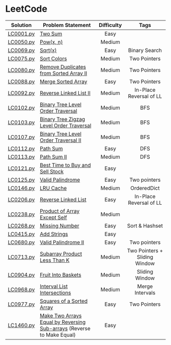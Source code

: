 # LeetCode

|  Solution   | Problem Statement                                                       | Difficulty |             Tags              |
|:-----------:|-------------------------------------------------------------------------|:----------:|:-----------------------------:|
| [LC0001.py] | [Two Sum]                                                               |    Easy    |                               |
| [LC0050.py] | [Pow(x, n)]                                                             |   Medium   |                               |
| [LC0069.py] | [Sqrt(x)]                                                               |    Easy    |         Binary Search         |
| [LC0075.py] | [Sort Colors]                                                           |   Medium   |         Two Pointers          |
| [LC0080.py] | [Remove Duplicates from Sorted Array II]                                |   Medium   |         Two Pointers          |
| [LC0088.py] | [Merge Sorted Array]                                                    |    Easy    |         Two Pointers          |
| [LC0092.py] | [Reverse Linked List II]                                                |   Medium   |    In-Place Reversal of LL    |
| [LC0102.py] | [Binary Tree Level Order Traversal]                                     |   Medium   |              BFS              |
| [LC0103.py] | [Binary Tree Zigzag Level Order Traversal]                              |   Medium   |              BFS              |
| [LC0107.py] | [Binary Tree Level Order Traversal II]                                  |   Medium   |              BFS              |
| [LC0112.py] | [Path Sum]                                                              |    Easy    |              DFS              |
| [LC0113.py] | [Path Sum II]                                                           |   Medium   |              DFS              |
| [LC0121.py] | [Best Time to Buy and Sell Stock]                                       |    Easy    |                               |
| [LC0125.py] | [Valid Palindrome]                                                      |    Easy    |         Two pointers          |
| [LC0146.py] | [LRU Cache]                                                             |   Medium   |          OrderedDict          |
| [LC0206.py] | [Reverse Linked List]                                                   |    Easy    |    In-Place Reversal of LL    |
| [LC0238.py] | [Product of Array Except Self]                                          |   Medium   |                               |
| [LC0268.py] | [Missing Number]                                                        |    Easy    |        Sort & Hashset         |
| [LC0415.py] | [Add Strings]                                                        |    Easy    |                 |
| [LC0680.py] | [Valid Palindrome II]                                                   |    Easy    |         Two pointers          |
| [LC0713.py] | [Subarray Product Less Than K]                                          |   Medium   | Two Pointers + Sliding Window |
| [LC0904.py] | [Fruit Into Baskets]                                                    |   Medium   |        Sliding Window         |
| [LC0968.py] | [Interval List Intersections]                                           |   Medium   |        Merge Intervals        |
| [LC0977.py] | [Squares of a Sorted Array]                                             |    Easy    |         Two Pointers          |
| [LC1460.py] | [Make Two Arrays Equal by Reversing Sub-arrays] (Reverse to Make Equal) |    Easy    |                               |

[//]: # (Solutions)

[LC0001.py]: Solutions/LC0001.py?ts=4
[Two Sum]: https://leetcode.com/problems/two-sum/

[LC0050.py]: Solutions/LC0050.py?ts=4
[Pow(x, n)]: https://leetcode.com/problems/powx-n/

[LC0069.py]: Solutions/LC0069.py?ts=4
[Sqrt(x)]: https://leetcode.com/problems/sqrtx/

[LC0075.py]: Solutions/LC0075.py?ts=4
[Sort Colors]: https://leetcode.com/problems/sort-colors/

[LC0080.py]: Solutions/LC0080.py?ts=4
[Remove Duplicates from Sorted Array II]: https://leetcode.com/problems/remove-duplicates-from-sorted-array-ii/

[LC0088.py]: Solutions/LC0088.py?ts=4
[Merge Sorted Array]: https://leetcode.com/problems/merge-sorted-array/

[LC0092.py]: Solutions/LC0092.py?ts=4
[Reverse Linked List II]: https://leetcode.com/problems/reverse-linked-list-ii/

[LC0102.py]: Solutions/LC0102.py?ts=4
[Binary Tree Level Order Traversal]: https://leetcode.com/problems/binary-tree-level-order-traversal/

[LC0103.py]: Solutions/LC0103.py?ts=4
[Binary Tree Zigzag Level Order Traversal]: https://leetcode.com/problems/binary-tree-zigzag-level-order-traversal/

[LC0107.py]: Solutions/LC0107.py?ts=4
[Binary Tree Level Order Traversal II]: https://leetcode.com/problems/binary-tree-level-order-traversal-ii/

[LC0112.py]: Solutions/LC0112.py?ts=4
[Path Sum]: https://leetcode.com/problems/path-sum/

[LC0113.py]: Solutions/LC0113.py?ts=4
[Path Sum II]: https://leetcode.com/problems/path-sum-ii/


[LC0121.py]: Solutions/LC0121.py?ts=4
[Best Time to Buy and Sell Stock]: https://leetcode.com/problems/best-time-to-buy-and-sell-stock/

[LC0125.py]: Solutions/LC0125.py?ts=4
[Valid Palindrome]: https://leetcode.com/problems/valid-palindrome/

[LC0146.py]: Solutions/LC0146.py?ts=4
[LRU Cache]: https://leetcode.com/problems/lru-cache/


[LC0206.py]: Solutions/LC0206.py?ts=4
[Reverse Linked List]: https://leetcode.com/problems/reverse-linked-list/

[LC0238.py]: Solutions/LC0238.py?ts=4
[Product of Array Except Self]: https://leetcode.com/problems/product-of-array-except-self/

[LC0268.py]: Solutions/LC0268.py?ts=4
[Missing Number]: https://leetcode.com/problems/missing-number/

[LC0415.py]: Solutions/LC0415.py?ts=4
[Add Strings]: https://leetcode.com/problems/add-strings/

[LC0680.py]: Solutions/LC0680.py?ts=4
[Valid Palindrome II]: https://leetcode.com/problems/valid-palindrome-ii/

[LC0713.py]: Solutions/LC0713.py?ts=4
[Subarray Product Less Than K]: https://leetcode.com/problems/subarray-product-less-than-k/

[LC0904.py]: Solutions/LC0904.py?ts=4
[Fruit Into Baskets]: https://leetcode.com/problems/fruit-into-baskets/

[LC0968.py]: Solutions/LC0968.py?ts=4
[Interval List Intersections]: https://leetcode.com/problems/interval-list-intersections/

[LC0977.py]: Solutions/LC0977.py?ts=4
[Squares of a Sorted Array]: https://leetcode.com/problems/squares-of-a-sorted-array/

[LC1460.py]: Solutions/LC1460.py?ts=4
[Make Two Arrays Equal by Reversing Sub-arrays]: https://leetcode.com/problems/make-two-arrays-equal-by-reversing-sub-arrays/